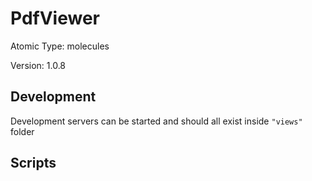 # PdfViewer

Atomic Type: molecules

Version: 1.0.8

## Development

Development servers can be started and should all exist inside `"views"` folder

## Scripts
